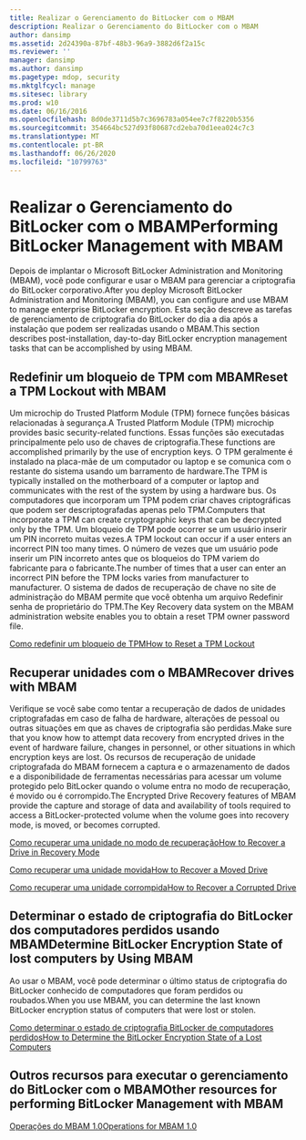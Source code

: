 ```yaml
---
title: Realizar o Gerenciamento do BitLocker com o MBAM
description: Realizar o Gerenciamento do BitLocker com o MBAM
author: dansimp
ms.assetid: 2d24390a-87bf-48b3-96a9-3882d6f2a15c
ms.reviewer: ''
manager: dansimp
ms.author: dansimp
ms.pagetype: mdop, security
ms.mktglfcycl: manage
ms.sitesec: library
ms.prod: w10
ms.date: 06/16/2016
ms.openlocfilehash: 8d0de3711d5b7c3696783a054ee7c7f8220b5356
ms.sourcegitcommit: 354664bc527d93f80687cd2eba70d1eea024c7c3
ms.translationtype: MT
ms.contentlocale: pt-BR
ms.lasthandoff: 06/26/2020
ms.locfileid: "10799763"
---
```

# <span data-ttu-id="60568-103">Realizar o Gerenciamento do BitLocker com o MBAM</span><span class="sxs-lookup"><span data-stu-id="60568-103">Performing BitLocker Management with MBAM</span></span>


<span data-ttu-id="60568-104">Depois de implantar o Microsoft BitLocker Administration and Monitoring (MBAM), você pode configurar e usar o MBAM para gerenciar a criptografia do BitLocker corporativo.</span><span class="sxs-lookup"><span data-stu-id="60568-104">After you deploy Microsoft BitLocker Administration and Monitoring (MBAM), you can configure and use MBAM to manage enterprise BitLocker encryption.</span></span> <span data-ttu-id="60568-105">Esta seção descreve as tarefas de gerenciamento de criptografia do BitLocker do dia a dia após a instalação que podem ser realizadas usando o MBAM.</span><span class="sxs-lookup"><span data-stu-id="60568-105">This section describes post-installation, day-to-day BitLocker encryption management tasks that can be accomplished by using MBAM.</span></span>

## <span data-ttu-id="60568-106">Redefinir um bloqueio de TPM com MBAM</span><span class="sxs-lookup"><span data-stu-id="60568-106">Reset a TPM Lockout with MBAM</span></span>


<span data-ttu-id="60568-107">Um microchip do Trusted Platform Module (TPM) fornece funções básicas relacionadas à segurança.</span><span class="sxs-lookup"><span data-stu-id="60568-107">A Trusted Platform Module (TPM) microchip provides basic security-related functions.</span></span> <span data-ttu-id="60568-108">Essas funções são executadas principalmente pelo uso de chaves de criptografia.</span><span class="sxs-lookup"><span data-stu-id="60568-108">These functions are accomplished primarily by the use of encryption keys.</span></span> <span data-ttu-id="60568-109">O TPM geralmente é instalado na placa-mãe de um computador ou laptop e se comunica com o restante do sistema usando um barramento de hardware.</span><span class="sxs-lookup"><span data-stu-id="60568-109">The TPM is typically installed on the motherboard of a computer or laptop and communicates with the rest of the system by using a hardware bus.</span></span> <span data-ttu-id="60568-110">Os computadores que incorporam um TPM podem criar chaves criptográficas que podem ser descriptografadas apenas pelo TPM.</span><span class="sxs-lookup"><span data-stu-id="60568-110">Computers that incorporate a TPM can create cryptographic keys that can be decrypted only by the TPM.</span></span> <span data-ttu-id="60568-111">Um bloqueio de TPM pode ocorrer se um usuário inserir um PIN incorreto muitas vezes.</span><span class="sxs-lookup"><span data-stu-id="60568-111">A TPM lockout can occur if a user enters an incorrect PIN too many times.</span></span> <span data-ttu-id="60568-112">O número de vezes que um usuário pode inserir um PIN incorreto antes que os bloqueios do TPM variem do fabricante para o fabricante.</span><span class="sxs-lookup"><span data-stu-id="60568-112">The number of times that a user can enter an incorrect PIN before the TPM locks varies from manufacturer to manufacturer.</span></span> <span data-ttu-id="60568-113">O sistema de dados de recuperação de chave no site de administração do MBAM permite que você obtenha um arquivo Redefinir senha de proprietário do TPM.</span><span class="sxs-lookup"><span data-stu-id="60568-113">The Key Recovery data system on the MBAM administration website enables you to obtain a reset TPM owner password file.</span></span>

[<span data-ttu-id="60568-114">Como redefinir um bloqueio de TPM</span><span class="sxs-lookup"><span data-stu-id="60568-114">How to Reset a TPM Lockout</span></span>](how-to-reset-a-tpm-lockout-mbam-1.md)

## <span data-ttu-id="60568-115">Recuperar unidades com o MBAM</span><span class="sxs-lookup"><span data-stu-id="60568-115">Recover drives with MBAM</span></span>


<span data-ttu-id="60568-116">Verifique se você sabe como tentar a recuperação de dados de unidades criptografadas em caso de falha de hardware, alterações de pessoal ou outras situações em que as chaves de criptografia são perdidas.</span><span class="sxs-lookup"><span data-stu-id="60568-116">Make sure that you know how to attempt data recovery from encrypted drives in the event of hardware failure, changes in personnel, or other situations in which encryption keys are lost.</span></span> <span data-ttu-id="60568-117">Os recursos de recuperação de unidade criptografada do MBAM fornecem a captura e o armazenamento de dados e a disponibilidade de ferramentas necessárias para acessar um volume protegido pelo BitLocker quando o volume entra no modo de recuperação, é movido ou é corrompido.</span><span class="sxs-lookup"><span data-stu-id="60568-117">The Encrypted Drive Recovery features of MBAM provide the capture and storage of data and availability of tools required to access a BitLocker-protected volume when the volume goes into recovery mode, is moved, or becomes corrupted.</span></span>

[<span data-ttu-id="60568-118">Como recuperar uma unidade no modo de recuperação</span><span class="sxs-lookup"><span data-stu-id="60568-118">How to Recover a Drive in Recovery Mode</span></span>](how-to-recover-a-drive-in-recovery-mode-mbam-1.md)

[<span data-ttu-id="60568-119">Como recuperar uma unidade movida</span><span class="sxs-lookup"><span data-stu-id="60568-119">How to Recover a Moved Drive</span></span>](how-to-recover-a-moved-drive-mbam-1.md)

[<span data-ttu-id="60568-120">Como recuperar uma unidade corrompida</span><span class="sxs-lookup"><span data-stu-id="60568-120">How to Recover a Corrupted Drive</span></span>](how-to-recover-a-corrupted-drive-mbam-1.md)

## <span data-ttu-id="60568-121">Determinar o estado de criptografia do BitLocker dos computadores perdidos usando MBAM</span><span class="sxs-lookup"><span data-stu-id="60568-121">Determine BitLocker Encryption State of lost computers by Using MBAM</span></span>


<span data-ttu-id="60568-122">Ao usar o MBAM, você pode determinar o último status de criptografia do BitLocker conhecido de computadores que foram perdidos ou roubados.</span><span class="sxs-lookup"><span data-stu-id="60568-122">When you use MBAM, you can determine the last known BitLocker encryption status of computers that were lost or stolen.</span></span>

[<span data-ttu-id="60568-123">Como determinar o estado de criptografia BitLocker de computadores perdidos</span><span class="sxs-lookup"><span data-stu-id="60568-123">How to Determine the BitLocker Encryption State of a Lost Computers</span></span>](how-to-determine-the-bitlocker-encryption-state-of-a-lost-computers-mbam-1.md)

## <span data-ttu-id="60568-124">Outros recursos para executar o gerenciamento do BitLocker com o MBAM</span><span class="sxs-lookup"><span data-stu-id="60568-124">Other resources for performing BitLocker Management with MBAM</span></span>


[<span data-ttu-id="60568-125">Operações do MBAM 1.0</span><span class="sxs-lookup"><span data-stu-id="60568-125">Operations for MBAM 1.0</span></span>](operations-for-mbam-10.md)

 

 





